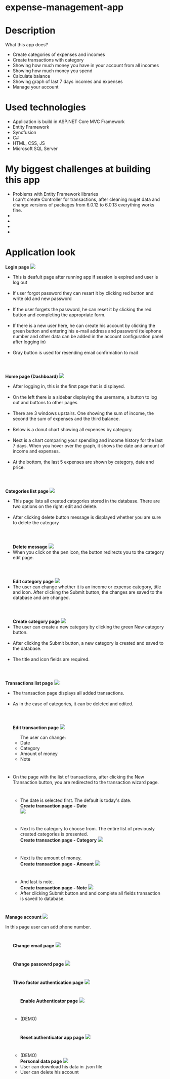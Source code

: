 # expense-management-app
 
<h1>Description</h1>
What this app does?
<ul>
 <li>Create categories of expenses and incomes</li>
 <li>Create transactions with category</li>
 <li>Showing how much money you have in your account from all incomes</li>
 <li>Showing how much money you spend</li>
 <li>Calculate balance</li>
 <li>Showing graph of last 7 days incomes and expenses</li>
 <li>Manage your account</li>
</ul>

<h1>Used technologies</h1>
<ul>
 <li>Application is build in ASP.NET Core MVC Framework</li>
 <li>Entity Framework</li>
 <li>Syncfusion</li>	
 <li>C#</li>
 <li>HTML, CSS, JS</li>
 <li>Microsoft SQL Server</li>
</ul>

<h1>My biggest challenges at building this app</h1>
<ul>
 <li>Problems with Entity Framework libraries</li>
 I can't create Controller for transactions, after cleaning nuget data and change versions of packages from 6.0.12 to 6.0.13 everything works fine.
 <li></li>
 <li></li>
 <li></li>
 <li></li>
</ul>

<h1>Application look</h1>
<b>Login page</b>
<img src="https://user-images.githubusercontent.com/101508780/215560591-6ea2cca8-8ae2-4cdf-820f-bf3eb1c27bd9.png"/>
<ul>
 <li>This is deafult page after running app if session is expired and user is log out</li><br/>
 <li>If user forgot password they can resart it by clicking red button and write old and new password</li><br/>
 <li>If the user forgets the password, he can reset it by clicking the red button and completing the appropriate form.</li><br/>
 <li>If there is a new user here, he can create his account by clicking the green button and entering his e-mail address and password (telephone number and other data can be added in the account configuration panel after logging in)
</li><br/>
 <li>Gray button is used for resending email confirmation to mail</li><br/>
</ul>
<h1></h1>
<b>Home page (Dashboard)</b>
<img src="https://user-images.githubusercontent.com/101508780/215774254-1bf68589-5160-47e7-9af6-74bd02d68b27.png"/>
<ul>
 <li>After logging in, this is the first page that is displayed.</li><br/>
 <li>On the left there is a sidebar displaying the username, a button to log out and buttons to other pages</li><br/>
 <li>There are 3 windows upstairs. One showing the sum of income, the second the sum of expenses and the third balance.</li><br/>
 <li>Below is a donut chart showing all expenses by category.</li><br/>
 <li>Next is a chart comparing your spending and income history for the last 7 days. When you hover over the graph, it shows the date and amount of income and expenses.</li><br/>
 <li>At the bottom, the last 5 expenses are shown by category, date and price.</li><br/>
</ul>
<h1></h1>
<b>Categories list page</b>
<img src="https://user-images.githubusercontent.com/101508780/215779500-302ff776-1e29-4e41-ba56-5f00b41efc20.png"/>
<ul>
 <li>This page lists all created categories stored in the database. There are two options on the right: edit and delete.</li><br/>
 <li>After clicking delete button message is displayed whether you are sure to delete the category</li><br/>
 <h1></h1>
  <b>Delete message</b>
  <img src="https://user-images.githubusercontent.com/101508780/215782783-7925651c-1d01-4795-be9f-a2d2233afd2b.png"/>
 <li>When you click on the pen icon, the button redirects you to the category edit page.</li><br/>
 <h1></h1>
 <b>Edit category page</b>
 <img src="https://user-images.githubusercontent.com/101508780/215785717-3110e431-6332-4242-9197-291e00c8a008.png"/>
 <li>The user can change whether it is an income or expense category, title and icon. After clicking the Submit button, the changes are saved to the database and are changed.
</li><br/>
 <h1></h1>
 <b>Create category page</b>
 <img src="https://user-images.githubusercontent.com/101508780/215793835-20379359-6563-4221-80c6-9e6437b31a6e.png"/>
 <li>The user can create a new category by clicking the green New category button.</li><br/>
 <li>After clicking the Submit button, a new category is created and saved to the database.</li><br/>
 <li>The title and icon fields are required.</li><br/>
</ul>
<h1></h1>
<b>Transactions list page</b>
<img src="https://user-images.githubusercontent.com/101508780/215800361-d96a57da-d127-4962-a9c1-fc4888468495.png"/>
<ul>
 <li>The transaction page displays all added transactions.</li><br/>
 <li>As in the case of categories, it can be deleted and edited.</li><br/>
 <h1></h1>
 <b>Edit transaction page</b>
 <img src="https://user-images.githubusercontent.com/101508780/215801934-41a2ab9e-4a43-4ca1-9162-5d37d004d192.png"/>
 <ul>The user can change:
  <li>Date</li>
  <li>Category</li>
  <li>Amount of money</li>
  <li>Note</li>
 </ul>
 <h1></h1>
 <li>On the page with the list of transactions, after clicking the New Transaction button, you are redirected to the transaction wizard page.</li>
 <ul>
  <h1></h1>
  <li>The date is selected first. The default is today's date.</li>
  <b>Create transaction page - Date</b><br/>
  <img src="https://user-images.githubusercontent.com/101508780/215812588-8b78bf64-1569-4a36-9a3c-df4c4f6bfdb9.png"/>
  <h1></h1>
  <li>Next is the category to choose from. The entire list of previously created categories is presented.</li>
  <b>Create transaction page - Category</b>
  <img src="https://user-images.githubusercontent.com/101508780/215813354-3f9b2a0f-9ea2-49b8-b4e8-d2ab7392dfc3.png"/>
  <h1></h1>
  <li>Next is the amount of money.</li>
  <b>Create transaction page - Amount</b>
  <img src="https://user-images.githubusercontent.com/101508780/215822192-5f0edad0-4d78-4803-83de-3dc03d93f39a.png"/>
  <h1></h1>
  <li>And last is note.</li>
  <b>Create transaction page - Note</b>
  <img src="https://user-images.githubusercontent.com/101508780/215822018-c7af3c69-c5c9-4454-a6b2-5543db1962e8.png"/>
  <li>After clicking Submit button and and complete all fields transaction is saved to database.</li>
 </ul>
</ul>
<h1></h1>
<b>Manage account</b>
<img src="https://user-images.githubusercontent.com/101508780/215824698-4b960a1f-3189-46cd-9a2a-d5777d48b557.png"/>
<p>In this page user can add phone number.</p>
<ul>
 <h1></h1>
 <b>Change email page</b>
 <img src="https://user-images.githubusercontent.com/101508780/215827783-2e4bf716-af10-4e55-b070-5bdfd5eca281.png"/>
 <h1></h1>
 <b>Change passowrd page</b>
 <img src="https://user-images.githubusercontent.com/101508780/215828200-d180b587-cfa4-45a2-9b96-aab9e48acf1c.png"/>
 <h1></h1>
 <b>Thwo factor authentication page</b>
 <img src="https://user-images.githubusercontent.com/101508780/215828606-908c96d4-b87a-4b1f-a64a-0fd15aba99e9.png"/>
 <ul>
  <h1></h1>
  <b>Enable Authenticator page</b>
  <img src="https://user-images.githubusercontent.com/101508780/215829325-aa5d297c-7ecc-4558-a19b-923c036e3e1d.png"/>
  <h1></h1>
  <li>(DEMO)</li>
  <h1></h1>
  <b>Reset authenticator app page</b>
  <img src="https://user-images.githubusercontent.com/101508780/215829789-63625070-0d61-432d-b365-6964645e5125.png"/>
  <h1></h1>
  <li>(DEMO)</li>
  <b>Personal data page</b>
  <img src="https://user-images.githubusercontent.com/101508780/215830352-1accb3c4-5e90-425b-8c08-dad19f780cd5.png"/>
  <li>User can download his data in .json file</li>
  <li>User can delete his account</li>
 </ul>
</ul>
